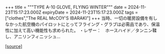 +++
title = """TYPE A-10 GLOVE, FLYING WINTER"""
date = 2024-11-23T15:17:23.000Z
expiryDate = 2024-11-23T15:17:23.000Z
tags = ["clothes","The REAL McCOY'S IBARAKI"]
+++
当時、一切の暖房設備を有しなかった航空機のパイロットにとってフライング・グラブは必需品であり、保温性に加えて高い機能性も求められた。 ・レザー：　ホースハイド／タンニン鞣し、アニリンフィニッシュ...

[[source]](https://the-realmccoys.ocnk.net/product/1344)
